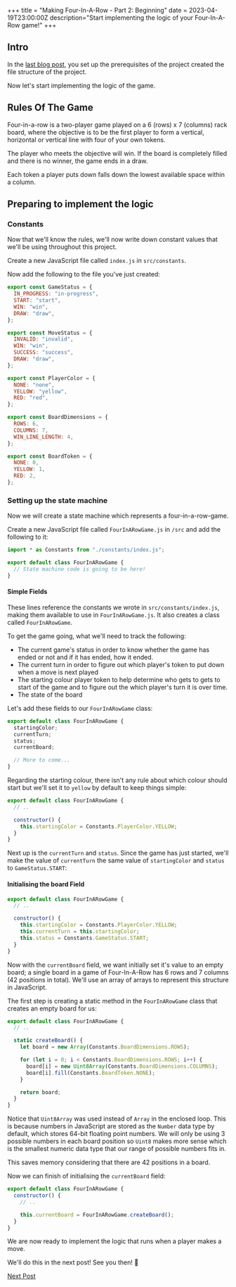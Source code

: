 +++
title = "Making Four-In-A-Row - Part 2: Beginning"
date = 2023-04-19T23:00:00Z
description="Start implementing the logic of your Four-In-A-Row game!"
+++

## Intro

In the [last blog post](@/blog/making-four-in-a-row-part-1.md), you set up the prerequisites of the project created
the file structure of the project.

Now let's start implementing the logic of the game.

## Rules Of The Game

Four-in-a-row is a two-player game played on a 6 (rows) x 7 (columns) rack
board, where the objective is to be the first player to form a vertical,
horizontal or vertical line with four of your own tokens.

The player who meets the objective will win. If the board is completely filled
and there is no winner, the game ends in a draw.

Each token a player puts down falls down the lowest available space within a column.

## Preparing to implement the logic

### Constants

Now that we'll know the rules, we'll now write down constant values that we'll be using throughout this project.

Create a new JavaScript file called `index.js` in `src/constants`.

Now add the following to the file you've just created:

```js
export const GameStatus = {
  IN_PROGRESS: "in-progress",
  START: "start",
  WIN: "win",
  DRAW: "draw",
};

export const MoveStatus = {
  INVALID: "invalid",
  WIN: "win",
  SUCCESS: "success",
  DRAW: "draw",
};

export const PlayerColor = {
  NONE: "none",
  YELLOW: "yellow",
  RED: "red",
};

export const BoardDimensions = {
  ROWS: 6,
  COLUMNS: 7,
  WIN_LINE_LENGTH: 4,
};

export const BoardToken = {
  NONE: 0,
  YELLOW: 1,
  RED: 2,
};
```

### Setting up the state machine

Now we will create a state machine which represents a four-in-a-row-game.

Create a new JavaScript file called `FourInARowGame.js` in `/src` and add the following to it:

```js
import * as Constants from "./constants/index.js";

export default class FourInARowGame {
  // State machine code is going to be here!
}
```

#### Simple Fields

These lines reference the constants we wrote in `src/constants/index.js`, making them available to use in `FourInARowGame.js`. It also creates a class called
`FourInARowGame`.

To get the game going, what we'll need to track the following:

- The current game's status in order to know whether the game has ended or not and if it has ended, how it ended.
- The current turn in order to figure out which player's token to put down when a move is next played
- The starting colour player token to help determine who gets to gets to start of the game and to figure out the which player's turn it is over time.
- The state of the board

Let's add these fields to our `FourInARowGame` class:

```js
export default class FourInARowGame {
  startingColor;
  currentTurn;
  status;
  currentBoard;

  // More to come...
}
```

Regarding the starting colour, there isn't any rule about which colour should start but we'll set it to `yellow` by default
to keep things simple:

```js
export default class FourInARowGame {
  // ..

  constructor() {
    this.startingColor = Constants.PlayerColor.YELLOW;
  }
}
```

Next up is the `currentTurn` and `status`. Since the game has just started, we'll make the value of `currentTurn` the same value of
`startingColor` and `status` to `GameStatus.START`:

#### Initialising the board Field

```js
export default class FourInARowGame {
  // ..

  constructor() {
    this.startingColor = Constants.PlayerColor.YELLOW;
    this.currentTurn = this.startingColor;
    this.status = Constants.GameStatus.START;
  }
}
```

Now with the `currentBoard` field, we want initially set it's value to an empty board; a single board in a game of Four-In-A-Row has 6 rows and 7 columns (42 positions in total).
We'll use an array of arrays to represent this structure in JavaScript.

The first step is creating a static method in the `FourInARowGame` class that creates an empty board for us:

```js
export default class FourInARowGame {
  // ..

  static createBoard() {
    let board = new Array(Constants.BoardDimensions.ROWS);

    for (let i = 0; i < Constants.BoardDimensions.ROWS; i++) {
      board[i] = new Uint8Array(Constants.BoardDimensions.COLUMNS);
      board[i].fill(Constants.BoardToken.NONE);
    }

    return board;
  }
}
```

Notice that `Uint8Array` was used instead of `Array` in the enclosed loop. This is because numbers in JavaScript are
stored as the `Number` data type by default, which stores 64-bit floating point numbers. We will only be
using 3 possible numbers in each board position so `Uint8` makes more sense which is the smallest numeric data type that
our range of possible numbers fits in.

This saves memory considering that there are 42 positions in a board.

Now we can finish of initialising the `currentBoard` field:

```js
export default class FourInARowGame {
  constructor() {
    // ..

    this.currentBoard = FourInARowGame.createBoard();
  }
}
```

We are now ready to implement the logic that runs when a player makes a move.

We'll do this in the next post! See you then! 👋

[Next Post](@/blog/making-four-in-a-row-part-3.md)
